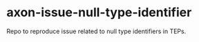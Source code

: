 # axon-issue-null-type-identifier
Repo to reproduce issue related to null type identifiers in TEPs.
